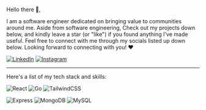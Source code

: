 Hello there 👋,

I am a software engineer dedicated on bringing value to communities around me. Aside from software engineering, Check out my projects down below, and kindly leave a star (or "like") if you found anything I've made useful. Feel free to connect with me through my socials listed up down below. Looking forward to connecting with you! ❤️


[![LinkedIn](https://cdn2.iconfinder.com/data/icons/social-media-2285/512/1_Linkedin_unofficial_colored_svg-48.png)](https://www.linkedin.com/in/hafidznaufl/)
[![Instagram](https://cdn2.iconfinder.com/data/icons/social-media-applications/64/social_media_applications_3-instagram-48.png)](https://www.instagram.com/hafidznaufl/)

---


Here's a list of my tech stack and skills:


![React](https://img.shields.io/badge/-React-lightblue?style=for-the-badge)
![Go](https://img.shields.io/badge/-Go-lightblue?style=for-the-badge)
![TailwindCSS](https://img.shields.io/badge/-Tailwindcss-lightblue?style=for-the-badge)

![Express](https://img.shields.io/badge/-Express-white?style=for-the-badge)
![MongoDB](https://img.shields.io/badge/-Mongodb-white?style=for-the-badge)
![MySQL](https://img.shields.io/badge/-mysql-white?style=for-the-badge)


<!--![https://github-readme-stats.vercel.app/api?username=hafidznaufl&hide=contribs,prs,issues](https://github-readme-stats.vercel.app/api?username=hafidznaufl&hide=contribs,prs,issues)--!>
<!--
**hafidznaufl/hafidznaufl** is a ✨ _special_ ✨ repository because its `README.md` (this file) appears on your GitHub profile.

Here are some ideas to get you started:

- 🔭 I’m currently working on ...
- 🌱 I’m currently learning ...
- 👯 I’m looking to collaborate on ...
- 🤔 I’m looking for help with ...
- 💬 Ask me about ...
- 📫 How to reach me: ...
- 😄 Pronouns: ...
- ⚡ Fun fact: ...
-->
